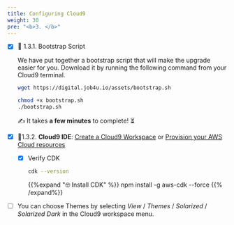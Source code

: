 ```yaml
---
title: Configuring Cloud9
weight: 30
pre: "<b>3. </b>"
---
```



* [x] 🚀 1.3.1. Bootstrap Script

  We have put together a bootstrap script that will make the upgrade easier for you. Download it by running the following command from your Cloud9 terminal. 


  ```bash
  wget https://digital.job4u.io/assets/bootstrap.sh

  chmod +x bootstrap.sh
  ./bootstrap.sh
  ```

  ✍️ It takes **a few minutes** to complete! ⏳


* [x] 🚀1.3.2. **Cloud9 IDE**: [Create a Cloud9 Workspace](../cloud9-workspace/index.html) or [Provision your AWS Cloud resources](https://devops.job4u.io/Modern-Apps/VPC-Cloud9-IDE/index.html)

  * [x] Verify CDK

    ``` bash
    cdk --version
    ```

    {{%expand "🤓 Install CDK" %}}
    npm install -g aws-cdk --force
    {{% /expand%}}

* [ ] You can choose Themes by selecting *View* / *Themes* / *Solarized* / *Solarized Dark* in the Cloud9 workspace menu.

<!-- * [x] 🚀 1.3.3. Verify the new version

  * [x] Run the following command: 

    ```bash
    sam --version
    ```

    You should see *SAM CLI, version 0.43.0* or greater. -->